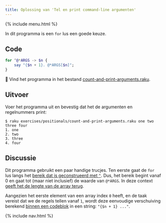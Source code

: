 ```yaml
---
title: Oplossing van 'Tel en print command-line argumenten'
---
```


{% include menu.html %}

In dit programma is een `for` lus een goede keuze.

## Code

```raku
for ^@*ARGS -> $n {
    say "{$n + 1}. @*ARGS[$n]";
}
```

🦋 Vind het programma in het bestand [count-and-print-arguments.raku](https://github.com/ash/raku-course/blob/master/exercises/positionals/count-and-print-arguments.raku).

## Uitvoer

Voer het programma uit en bevestig dat het de argumenten en regelnummers print:

```console
$ raku exercises/positionals/count-and-print-arguments.raku one two three four
1. one
2. two
3. three
4. four
```

## Discussie

Dit programma gebruikt een paar handige trucjes. Ten eerste gaat de `for` lus langs het [bereik dat is geconstrueerd met `^`](/nl/essentials/ranges/excluding-endpoints). Dus, het bereik begint vanaf 0 en gaat tot (maar niet inclusief) de waarde van `@*ARGS`. In deze context [geeft het de lengte van de array terug](/nl/essentials/positionals/arrays#size).

Aangezien het eerste element van een array index `0` heeft, en de taak vereist dat we de regels tellen vanaf `1`, wordt deze eenvoudige verschuiving berekend [binnen een codeblok](/nl/essentials/strings/code-interpolation) in een string: `"{$n + 1} ..."`.

{% include nav.html %}